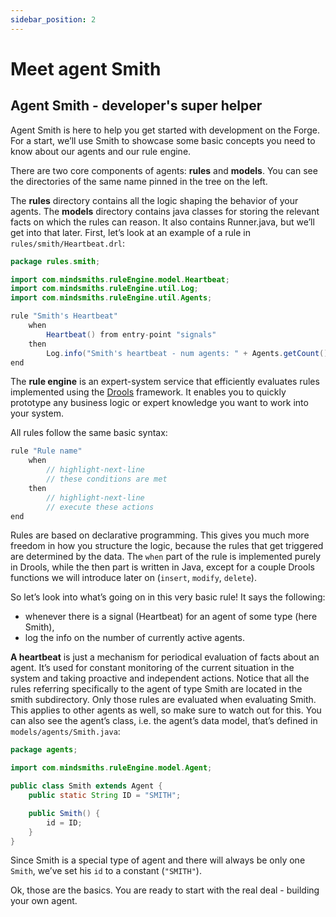 ```yaml
---
sidebar_position: 2
---
```


# Meet agent Smith

## Agent Smith - developer's super helper

Agent Smith is here to help you get started with development on the Forge.
For a start, we’ll use Smith to showcase some basic concepts you need to know about our agents and our rule engine.

There are two core components of agents: **rules** and **models**. You can see the directories of the same name pinned in the tree on the left.

The **rules** directory contains all the logic shaping the behavior of your agents. The **models** directory contains java classes for storing the relevant facts on which the rules can reason. It also contains Runner.java, but we’ll get into that later.
First, let’s look at an example of a rule in `rules/smith/Heartbeat.drl`:

```java title="/rules/smith/Heartbeat.drl"
package rules.smith;

import com.mindsmiths.ruleEngine.model.Heartbeat;
import com.mindsmiths.ruleEngine.util.Log;
import com.mindsmiths.ruleEngine.util.Agents;

rule "Smith's Heartbeat"
    when
        Heartbeat() from entry-point "signals"
    then
        Log.info("Smith's heartbeat - num agents: " + Agents.getCount());
end
```

The **rule engine** is an expert-system service that efficiently evaluates rules implemented using the [Drools](https://www.drools.org/) framework. It enables you to quickly prototype any business logic or expert knowledge you want to work into your system.


All rules follow the same basic syntax:
```java
rule "Rule name"
    when
        // highlight-next-line
        // these conditions are met
    then
        // highlight-next-line
        // execute these actions
end
```

Rules are based on declarative programming. This gives you much more freedom in how you structure the logic, because the rules that get triggered are determined by the data. The `when` part of the rule is implemented purely in Drools, while the then part is written in Java, except for a couple Drools functions we will introduce later on (`insert`, `modify`, `delete`).


So let’s look into what’s going on in this very basic rule! 
It says the following: 
* whenever there is a signal (Heartbeat) for an agent of some type (here Smith), 
* log the info on the number of currently active agents.


**A heartbeat** is just a mechanism for periodical evaluation of facts about an agent. It’s used for constant monitoring of the current situation in the system and taking proactive and independent actions.
Notice that all the rules referring specifically to the agent of type Smith are located in the smith subdirectory. Only those rules are evaluated when evaluating Smith. This applies to other agents as well, so make sure to watch out for this.
You can also see the agent’s class, i.e. the agent’s data model, that’s defined in `models/agents/Smith.java`:


<!----  https://github.com/facebook/docusaurus/issues/3318 ---->

```java title="models/agents/Smith.java"
package agents;

import com.mindsmiths.ruleEngine.model.Agent;

public class Smith extends Agent {
    public static String ID = "SMITH";

    public Smith() {
        id = ID;
    }
}
```

Since Smith is a special type of agent and there will always be only one `Smith`, we’ve set his `id` to a constant (`"SMITH"`).


Ok, those are the basics. You are ready to start with the real deal - building your own agent.
